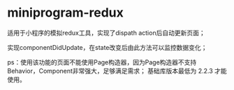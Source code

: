 # miniprogram-redux
适用于小程序的模拟redux工具，实现了dispath action后自动更新页面；

实现componentDidUpdate，在state改变后由此方法可以监控数据变化；

ps：使用该功能的页面不能使用Page构造器，因为Page构造器不支持Behavior，Component非常强大，足够满足需求；
基础库版本最低为 2.2.3 才能使用。
